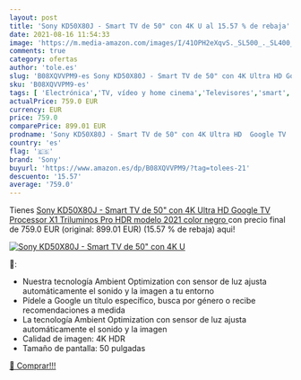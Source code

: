 ```yaml
---
layout: post
title: 'Sony KD50X80J - Smart TV de 50" con 4K U al 15.57 % de rebaja'
date: 2021-08-16 11:54:33
image: 'https://m.media-amazon.com/images/I/41OPH2eXqvS._SL500_._SL400_.jpg'
comments: true
category: ofertas
author: 'tole.es'
slug: 'B08XQVVPM9-es Sony KD50X80J - Smart TV de 50" con 4K Ultra HD Google TV...'
sku: 'B08XQVVPM9-es'
tags: [ 'Electrónica','TV, vídeo y home cinema','Televisores','smart','sony','tv', ]
actualPrice: 759.0 EUR
currency: EUR
price: 759.0
comparePrice: 899.01 EUR
prodname: 'Sony KD50X80J - Smart TV de 50" con 4K Ultra HD  Google TV  Processor X1  Triluminos Pro  HDR  modelo 2021  color negro '
country: 'es'
flag: '🇪🇸'
brand: 'Sony'
buyurl: 'https://www.amazon.es/dp/B08XQVVPM9/?tag=tolees-21'
descuento: '15.57'
average: '759.0'
---
```


Tienes [Sony KD50X80J - Smart TV de 50" con 4K Ultra HD  Google TV  Processor X1  Triluminos Pro  HDR  modelo 2021  color negro ](https://www.amazon.es/dp/B08XQVVPM9/?tag=tolees-21) con precio final de  759.0 EUR (original: 899.01 EUR) (15.57 %  de rebaja) aqui!

[![Sony KD50X80J - Smart TV de 50" con 4K U](https://m.media-amazon.com/images/I/41OPH2eXqvS._SL500_._SL400_.jpg)](https://www.amazon.es/dp/B08XQVVPM9/?tag=tolees-21)

🔎:

- Nuestra tecnología Ambient Optimization con sensor de luz ajusta automáticamente el sonido y la imagen a tu entorno
- Pídele a Google un título específico, busca por género o recibe recomendaciones a medida
- La tecnología Ambient Optimization con sensor de luz ajusta automáticamente el sonido y la imagen
- Calidad de imagen: 4K HDR
- Tamaño de pantalla: 50 pulgadas

[🛒 Comprar!!!](https://www.amazon.es/dp/B08XQVVPM9/?tag=tolees-21)
